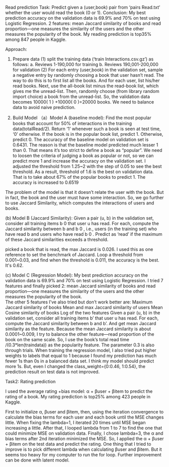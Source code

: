 Read prediction
Task: Predict given a (user,book) pair from ‘pairs Read.txt’ whether the user would read the book (0 or 1).
Conclusion: My best prediction accuracy on the validation data is 69.9% and 70% on test using Logistic Regression.
2 features: mean Jaccard similarity of books and read proportion—one measures the similarity of the users and the other measures the popularity of the book. 
My reading prediction is top35% among 847 people in Kaggle.


Approach: 
1.	Prepare data 
(1) split the training data (‘train Interactions.csv.gz’) as follows: 
a. Reviews 1-190,000 for training 
b. Reviews 190,001-200,000 for validation
(2) For each entry (user,book) in the validation set, sample a negative entry by randomly choosing a book that user hasn’t read. 
The way to do this is to first list all the books. And for each user, list his/her read books. Next, use the all-book list minus the read-book list, which gives me the unread-list. Then, randomly choose (from library random import choice) a book from the unread-list.
So, the validation data becomes 10000( 1 ) +10000( 0 )=20000 books.
We need to balance data to avoid naive prediction.

2.	Build Model 
（a）Model A (baseline model): 
Find the most popular books that account for 50% of interactions in the training data(totalRead/2). Return ‘1’ whenever such a book is seen at test time, ‘0’ otherwise.
If the book is in the popular book list, predict 1.
Otherwise, predict 0.
The accuracy of the baseline model on validation set is 0.6431.
The reason is that the baseline model predicted much lesser 1 than 0. That means it’s too strict to define a book as “popular”. We need to loosen the criteria of judging a book as popular or not, so we can predict more 1 and increase the accuracy on the validation set.
I adjusted the threshold from 1.25~2 with the step of 0.05 to see the best threshold.
As a result, threshold of 1.6 is the best on validation data. That is to take about 67% of the popular books to predict 1.
The accuracy is increased to 0.6519

 


The problem of the model is that it doesn’t relate the user with the book. But in fact, the book and the user must have some interaction. So, we go further to use Jaccard Similarity, which computes the interactions of users and books. 

(b) Model B (Jaccard Similarity):
Given a pair (u, b) in the validation set, consider all training items b 0 that user u has read. For each, compute the Jaccard similarity between b and b 0 , i.e., users (in the training set) who have read b and users who have read b 0 . Predict as ‘read’ if the maximum of these Jaccard similarities exceeds a threshold.

picked a book that is read, the max Jaccard is 0.026. I used this as one reference to set the benchmark of Jaccard.
Loop a threshold from 0.001~0.03, and find when the threshold is 0.011, the accuracy is the best. It's 0.62.


(c) Model C (Regression Model):
My best prediction accuracy on the validation data is 69.9% and 70% on test using Logistic Regression. I tried 7 features and finally picked 2: mean Jaccard similarity of books and read proportion—one measures the similarity of the users and the other measures the popularity of the book.  
The other 5 features I’ve also tried but don’t work better are: 
Maximum Jaccard similarity of books 
Mean and max Jaccard similarity of users 
Mean Cosine similarity of books
Log of the two features 
Given a pair (u, b) in the validation set, consider all training items b’ that user u has read. For each, compute the Jaccard similarity between b and b’. And get mean Jaccard similarity as the feature.
Because the mean Jaccard similarity is about 0.0001~0.009, I try to balance the other feature—read proportion of the book on the same scale. So, I use the book’s total read time /(0.3*len(traindata)) as the popularity feature. The parameter 0.3 is also through trials.
When training the regression model, I also tried put higher weights to labels that equal to 1 because I found my prediction has much fewer 1s than 0s in a balanced data set. I think my model should predict more 1s. But, even I changed the class_weight={0:0.46, 1:0.54}, the prediction result on test data is not improved.

Task2: Rating prediction

I used the average rating +bias model: α + βuser + βitem to predict the rating of a book.
My rating prediction is top25% among 423 people in Kaggle.

First to initialize α, βuser and βitem, then, using the iteration convergence to calculate the bias terms for each user and each book until the MSE changes little. 
When fixing the lambda=1, I iterated 20 times until MSE began increasing a little. After that, I looped lambda from 1 to 7 to find the one that could minimize MSE on validation data. 
Finally, I chose lambda=3, the α and bias terms after 2nd iteration minimized the MSE.
So, I applied the α + βuser + βitem on the test data and predict the rating. 
One thing that I tried to improve is to pick different lambda when calculating βuser and βitem.
But it seems too heavy for my computer to run the for loop. 
Further improvement can be done with latent model.
